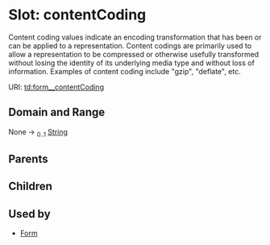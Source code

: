 
# Slot: contentCoding


Content coding values indicate an encoding transformation that has been or can be applied to a representation.  Content codings are primarily used to allow a representation to be compressed or otherwise usefully transformed  without losing the identity of its underlying media type and without loss of information. Examples of content coding include \"gzip\", \"deflate\", etc.

URI: [td:form__contentCoding](https://www.w3.org/2019/wot/td#form__contentCoding)


## Domain and Range

None &#8594;  <sub>0..1</sub> [String](types/String.md)

## Parents


## Children


## Used by

 * [Form](Form.md)
